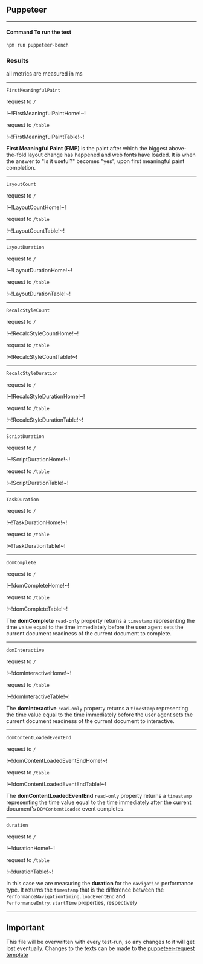## Puppeteer

---

#### Command To run the test

```bash
npm run puppeteer-bench
```

### Results

all metrics are measured in ms

---

`FirstMeaningfulPaint`

request to `/`

!~!FirstMeaningfulPaintHome!~!

request to `/table`

!~!FirstMeaningfulPaintTable!~!

**First Meaningful Paint (FMP)** is the paint after which the biggest above-the-fold layout change has happened and web fonts have loaded. It is when the answer to "Is it useful?" becomes "yes", upon first meaningful paint completion.

---

`LayoutCount`

request to `/`

!~!LayoutCountHome!~!

request to `/table`

!~!LayoutCountTable!~!

---

`LayoutDuration`

request to `/`

!~!LayoutDurationHome!~!

request to `/table`

!~!LayoutDurationTable!~!

---

`RecalcStyleCount`

request to `/`

!~!RecalcStyleCountHome!~!

request to `/table`

!~!RecalcStyleCountTable!~!

---

`RecalcStyleDuration`

request to `/`

!~!RecalcStyleDurationHome!~!

request to `/table`

!~!RecalcStyleDurationTable!~!

---

`ScriptDuration`

request to `/`

!~!ScriptDurationHome!~!

request to `/table`

!~!ScriptDurationTable!~!

---

`TaskDuration`

request to `/`

!~!TaskDurationHome!~!

request to `/table`

!~!TaskDurationTable!~!

---

`domComplete`

request to `/`

!~!domCompleteHome!~!

request to `/table`

!~!domCompleteTable!~!

The **domComplete** `read-only` property returns a `timestamp` representing the time value equal to the time immediately before the user agent sets the current document readiness of the current document to complete.

---

`domInteractive`

request to `/`

!~!domInteractiveHome!~!

request to `/table`

!~!domInteractiveTable!~!

The **domInteractive** `read-only` property returns a `timestamp` representing the time value equal to the time immediately before the user agent sets the current document readiness of the current document to interactive.

---

`domContentLoadedEventEnd`

request to `/`

!~!domContentLoadedEventEndHome!~!

request to `/table`

!~!domContentLoadedEventEndTable!~!

The **domContentLoadedEventEnd** `read-only` property returns a `timestamp` representing the time value equal to the time immediately after the current document's `DOMContentLoaded` event completes.

---

`duration`

request to `/`

!~!durationHome!~!

request to `/table`

!~!durationTable!~!

In this case we are measuring the **duration** for the `navigation` performance type. It returns the `timestamp` that is the difference between the `PerformanceNavigationTiming.loadEventEnd` and `PerformanceEntry.startTime` properties, respectively

---

## Important

This file will be overwritten with every test-run, so any changes to it will get lost eventually. Changes to the texts can be made to the [puppeteer-request template](./templates/puppeteer-requests.template.md)

